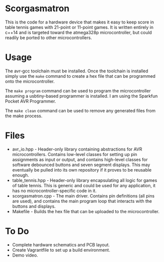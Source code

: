 # Scorgasmatron

This is the code for a hardware device that makes it easy to keep score in table tennis games with 21-point or 11-point games. It is written entirely in c++14 and is targeted toward the atmega328p microcontroller, but could readily be ported to other microcontrollers.

# Usage

The avr-gcc toolchain must be installed. Once the toolchain is installed simply use the `make` command to create a hex file that can be programmed onto the microcontroller.

The `make program` command can be used to program the microcontroller assuming a usbtiny-based programmer is installed. I am using the Sparkfun Pocket AVR Programmer.

The `make clean` command can be used to remove any generated files from the make process.

# Files

* avr\_io.hpp - Header-only library containing abstractions for AVR microcontrollers. Contains low-level classes for setting up pin assignments as input or output, and contains high-level classes for software debounced buttons and seven segment displays. This may eventually be pulled into its own repository if it proves to be reusable enough.
* table\_tennis.hpp - Header-only library encapsulating all logic for games of table tennis. This is generic and could be used for any application, it has no microcontroller-specific code in it.
* scorgasmatron.cpp - The main driver. Contains pin definitions (all pins are used), and contains the main program loop that interacts with the buttons and displays.
* Makefile - Builds the hex file that can be uploaded to the microcontroller.

# To Do

* Complete hardware schematics and PCB layout.
* Create Vagrantfile to set up a build environment.
* Demo video.
